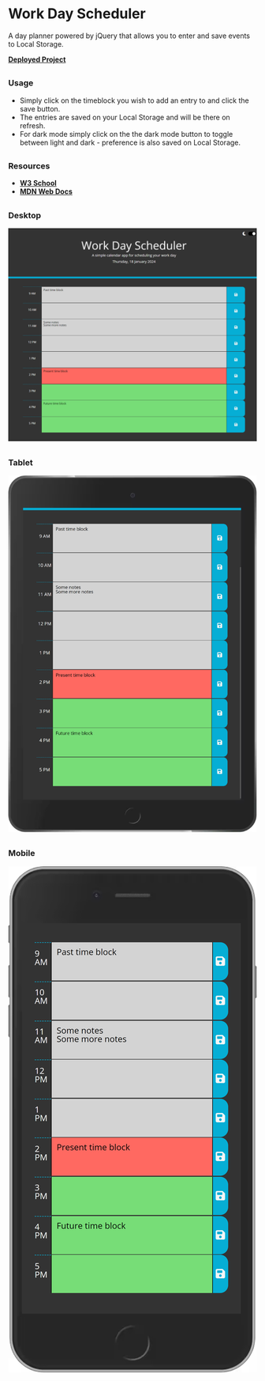 # Work Day Scheduler

A day planner powered by jQuery that allows you to enter and save events to Local Storage.

[**Deployed Project**](https://sebzg.github.io/Work-Day-Scheduler/)

##

### Usage

- Simply click on the timeblock you wish to add an entry to and click the save button.
- The entries are saved on your Local Storage and will be there on refresh.
- For dark mode simply click on the the dark mode button to toggle between light and dark - preference is also saved on Local Storage.

##

### Resources

- [**W3 School**](https://www.w3schools.com/)
- [**MDN Web Docs**](https://developer.mozilla.org/)

##

### Desktop

![Desktop](./assets/images/work-day-scheduler-desktoop.png)

##

### Tablet

![Tablet](./assets/images/work-day-scheduler-tablet.png)

##

### Mobile

![Mobile](./assets/images/work-day-scheduler-mobile.png)
